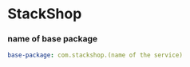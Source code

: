 # StackShop



### name of base package           
```yaml
base-package: com.stackshop.(name of the service)
```

